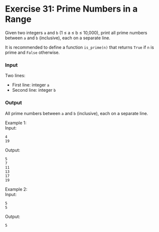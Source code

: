 # Exercise 31: Prime Numbers in a Range

Given two integers `a` and `b` (1 ≤ a ≤ b ≤ 10,000), print all prime numbers between `a` and `b` (inclusive), each on a separate line.

It is recommended to define a function `is_prime(n)` that returns `True` if `n` is prime and `False` otherwise.

### Input
Two lines:  
- First line: integer `a`  
- Second line: integer `b`

### Output
All prime numbers between `a` and `b` (inclusive), each on a separate line.

Example 1:  
Input:
```
4
19
```
Output:
```
5
7
11
13
17
19
```

Example 2:  
Input:
```
5
5
```
Output:
```
5
```
